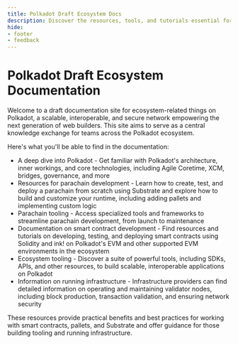 ```yaml
---
title: Polkadot Draft Ecosystem Docs
description: Discover the resources, tools, and tutorials essential for building on Polkadot, a blockchain protocol offering shared security and seamless interoperability
hide:
- footer
- feedback
---
```


# Polkadot Draft Ecosystem Documentation

Welcome to a draft documentation site for ecosystem-related things on Polkadot, a scalable, interoperable, and secure network empowering the next generation of web builders. This site aims to serve as a central knowledge exchange for teams across the Polkadot ecosystem.

Here's what you'll be able to find in the documentation:

- A deep dive into Polkadot - Get familiar with Polkadot's architecture, inner workings, and core technologies, including Agile Coretime, XCM, bridges, governance, and more
- Resources for parachain development - Learn how to create, test, and deploy a parachain from scratch using Substrate and explore how to build and customize your runtime, including adding pallets and implementing custom logic
- Parachain tooling - Access specialized tools and frameworks to streamline parachain development, from launch to maintenance
- Documentation on smart contract development - Find resources and tutorials on developing, testing, and deploying smart contracts using Solidity and ink! on Polkadot's EVM and other supported EVM environments in the ecosystem
- Ecosystem tooling - Discover a suite of powerful tools, including SDKs, APIs, and other resources, to build scalable, interoperable applications on Polkadot
- Information on running infrastructure - Infrastructure providers can find detailed information on operating and maintaining validator nodes, including block production, transaction validation, and ensuring network security

These resources provide practical benefits and best practices for working with smart contracts, pallets, and Substrate and offer guidance for those building tooling and running infrastructure.
